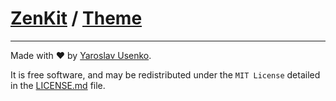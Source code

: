 # [ZenKit](https://github.com/yarus-app/zenkit) / [Theme](https://github.com/yarus-app/zenkit/tree/main/packages/theme)

---

Made with ❤️ by [Yaroslav Usenko](https://github.com/yar-usenko).

It is free software, and may be redistributed under the `MIT License` detailed in the [LICENSE.md](https://github.com/yarus-app/zenkit/blob/main/LICENSE.md) file.
